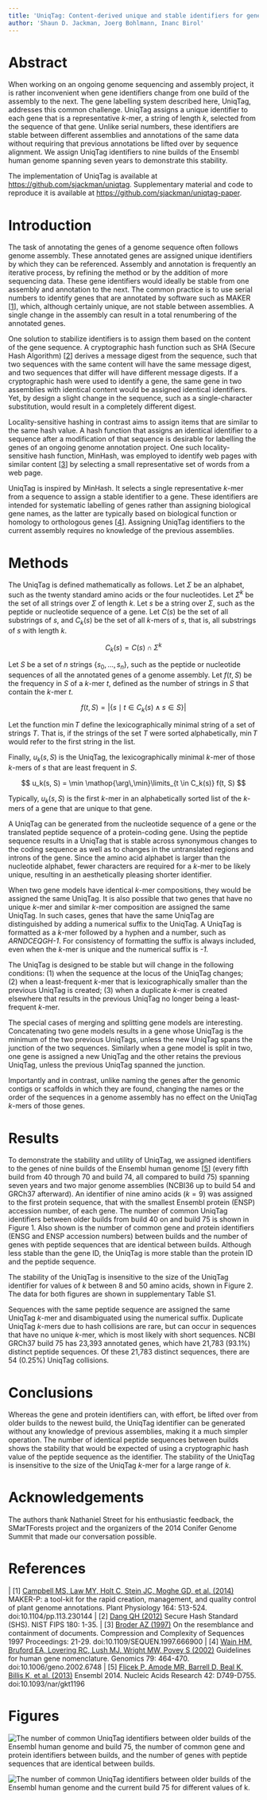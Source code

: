 ```yaml
---
title: 'UniqTag: Content-derived unique and stable identifiers for gene annotation'
author: 'Shaun D. Jackman, Joerg Bohlmann, Inanc Birol'
---
```


Abstract
================================================================================

When working on an ongoing genome sequencing and assembly project, it is rather
inconvenient when gene identifiers change from one build of the assembly to the
next. The gene labelling system described here, UniqTag, addresses this common
challenge. UniqTag assigns a unique identifier to each gene that is a
representative *k*-mer, a string of length *k*, selected from the sequence of
that gene. Unlike serial numbers, these identifiers are stable between
different assemblies and annotations of the same data without requiring that
previous annotations be lifted over by sequence alignment. We assign UniqTag
identifiers to nine builds of the Ensembl human genome spanning seven years to
demonstrate this stability.

The implementation of UniqTag is available at <https://github.com/sjackman/uniqtag>.
Supplementary material and code to reproduce it is available at <https://github.com/sjackman/uniqtag-paper>.

Introduction
================================================================================

The task of annotating the genes of a genome sequence often follows genome
assembly. These annotated genes are assigned unique identifiers by which they
can be referenced. Assembly and annotation is frequently an iterative process,
by refining the method or by the addition of more sequencing data. These gene
identifiers would ideally be stable from one assembly and annotation to the
next. The common practice is to use serial numbers to identify genes that are
annotated by software such as MAKER [[1][campbell2014maker]], which, although
certainly unique, are not stable between assemblies. A single change in the
assembly can result in a total renumbering of the annotated genes.

One solution to stabilize identifiers is to assign them based on the content of
the gene sequence. A cryptographic hash function such as SHA (Secure Hash
Algorithm) [[2][dang2012shs]] derives a message digest from the sequence, such
that two sequences with the same content will have the same message digest, and
two sequences that differ will have different message digests. If a
cryptographic hash were used to identify a gene, the same gene in two
assemblies with identical content would be assigned identical identifiers. Yet,
by design a slight change in the sequence, such as a single-character
substitution, would result in a completely different digest.

Locality-sensitive hashing in contrast aims to assign items that are similar to
the same hash value. A hash function that assigns an identical identifier to a
sequence after a modification of that sequence is desirable for labelling the
genes of an ongoing genome annotation project. One such locality-sensitive hash
function, MinHash, was employed to identify web pages with similar content
[[3][broder1997resemblance]] by selecting a small representative set of words
from a web page.

UniqTag is inspired by MinHash. It selects a single representative *k*-mer from
a sequence to assign a stable identifier to a gene. These identifiers are
intended for systematic labelling of genes rather than assigning biological
gene names, as the latter are typically based on biological function or
homology to orthologous genes [[4][wain2002guidelines]]. Assigning UniqTag
identifiers to the current assembly requires no knowledge of the previous
assemblies.

Methods
================================================================================

The UniqTag is defined mathematically as follows. Let $\Sigma$ be an alphabet,
such as the twenty standard amino acids or the four nucleotides. Let $\Sigma^k$
be the set of all strings over $\Sigma$ of length *k*. Let *s* be a string over
$\Sigma$, such as the peptide or nucleotide sequence of a gene. Let $C(s)$ be
the set of all substrings of *s*, and $C_k(s)$ be the set of all *k*-mers of
*s*, that is, all substrings of *s* with length *k*.

$$
C_k(s) = C(s) \cap \Sigma^k
$$

Let *S* be a set of *n* strings $\{s_0, \dots, s_n\}$, such as the peptide or
nucleotide sequences of all the annotated genes of a genome assembly. Let $f(t,
S)$ be the frequency in *S* of a *k*-mer *t*, defined as the number of strings
in *S* that contain the *k*-mer *t*.

$$
f(t, S) = \left\vert \{ s \mid t \in C_k(s) \wedge s \in S \} \right\vert
$$

Let the function $\min T$ define the lexicographically minimal string of a set
of strings *T*. That is, if the strings of the set *T* were sorted
alphabetically, $\min T$ would refer to the first string in the list.

Finally, $u_k(s, S)$ is the UniqTag, the lexicographically minimal *k*-mer of
those *k*-mers of *s* that are least frequent in *S*.

$$
u_k(s, S) = \min \mathop{\arg\,\min}\limits_{t \in C_k(s)} f(t, S)
$$

Typically, $u_k(s, S)$ is the first *k*-mer in an alphabetically sorted list of
the *k*-mers of a gene that are unique to that gene.

A UniqTag can be generated from the nucleotide sequence of a gene or the
translated peptide sequence of a protein-coding gene. Using the peptide
sequence results in a UniqTag that is stable across synonymous changes to the
coding sequence as well as to changes in the untranslated regions and introns
of the gene. Since the amino acid alphabet is larger than the nucleotide
alphabet, fewer characters are required for a *k*-mer to be likely unique,
resulting in an aesthetically pleasing shorter identifier.

When two gene models have identical *k*-mer compositions, they would be
assigned the same UniqTag. It is also possible that two genes that have no
unique *k*-mer and similar *k*-mer composition are assigned the same UniqTag.
In such cases, genes that have the same UniqTag are distinguished by adding a
numerical suffix to the UniqTag. A UniqTag is formatted as a *k*-mer followed
by a hyphen and a number, such as *ARNDCEQGH-1*. For consistency of formatting
the suffix is always included, even when the *k*-mer is unique and the numerical
suffix is *-1*.

The UniqTag is designed to be stable but will change in the following
conditions: (1)&nbsp;when the sequence at the locus of the UniqTag changes;
(2)&nbsp;when a least-frequent *k*-mer that is lexicographically smaller than
the previous UniqTag is created; (3)&nbsp;when a duplicate *k*-mer is created
elsewhere that results in the previous UniqTag no longer being a least-frequent
*k*-mer.

The special cases of merging and splitting gene models are interesting.
Concatenating two gene models results in a gene whose UniqTag is the minimum of
the two previous UniqTags, unless the new UniqTag spans the junction of the two
sequences. Similarly when a gene model is split in two, one gene is assigned a
new UniqTag and the other retains the previous UniqTag, unless the previous
UniqTag spanned the junction.

Importantly and in contrast, unlike naming the genes after the genomic contigs
or scaffolds in which they are found, changing the names or the order of the
sequences in a genome assembly has no effect on the UniqTag *k*-mers of those
genes.

Results
================================================================================

To demonstrate the stability and utility of UniqTag, we assigned identifiers to
the genes of nine builds of the Ensembl human genome [[5][flicek2013ensembl]]
(every fifth build from 40 through 70 and build 74, all compared to build 75)
spanning seven years and two major genome assemblies (NCBI36 up to build 54 and
GRCh37 afterward). An identifier of nine amino acids ($k=9$) was assigned to the
first protein sequence, that with the smallest Ensembl protein (ENSP) accession
number, of each gene. The number of common UniqTag identifiers between older
builds from build 40 on and build 75 is shown in Figure&nbsp;1. Also shown is
the number of common gene and protein identifiers (ENSG and ENSP accession
numbers) between builds and the number of genes with peptide sequences that are
identical between builds. Although less stable than the gene ID, the UniqTag is
more stable than the protein ID and the peptide sequence.

The stability of the UniqTag is insensitive to the size of the UniqTag
identifier for values of *k* between 8 and 50 amino acids, shown in
Figure&nbsp;2. The data for both figures are shown in supplementary
Table&nbsp;S1.

Sequences with the same peptide sequence are assigned the same UniqTag
*k*-mer and disambiguated using the numerical suffix. Duplicate UniqTag
*k*-mers due to hash collisions are rare, but can occur in sequences that have
no unique *k*-mer, which is most likely with short sequences. NCBI GRCh37 build
75 has 23,393 annotated genes, which have 21,783 (93.1%) distinct peptide
sequences. Of these 21,783 distinct sequences, there are 54 (0.25%) UniqTag
collisions.

Conclusions
================================================================================

Whereas the gene and protein identifiers can, with effort, be lifted over from
older builds to the newest build, the UniqTag identifier can be generated
without any knowledge of previous assemblies, making it a much simpler
operation. The number of identical peptide sequences between builds shows the
stability that would be expected of using a cryptographic hash value of the
peptide sequence as the identifier. The stability of the UniqTag is insensitive
to the size of the UniqTag *k*-mer for a large range of *k*.

Acknowledgements
================================================================================

The authors thank Nathaniel Street for his enthusiastic feedback, the
SMarTForests project and the organizers of the 2014 Conifer Genome Summit that
made our conversation possible.

References
================================================================================

| [1]&nbsp;[Campbell MS, Law MY, Holt C, Stein JC, Moghe GD, et al. (2014)][campbell2014maker]
  MAKER-P: a tool-kit for the rapid creation, management, and quality control of
  plant genome annotations.
  Plant Physiology 164: 513-524.
  doi:10.1104/pp.113.230144
| [2]&nbsp;[Dang QH (2012)][dang2012shs]
  Secure Hash Standard (SHS).
  NIST FIPS 180: 1-35.
| [3]&nbsp;[Broder AZ (1997)][broder1997resemblance]
  On the resemblance and containment of documents.
  Compression and Complexity of Sequences 1997 Proceedings: 21-29.
  doi:10.1109/SEQUEN.1997.666900
| [4]&nbsp;[Wain HM, Bruford EA, Lovering RC, Lush MJ, Wright MW, Povey S (2002)][wain2002guidelines]
  Guidelines for human gene nomenclature.
  Genomics 79: 464-470.
  doi:10.1006/geno.2002.6748
| [5]&nbsp;[Flicek P, Amode MR, Barrell D, Beal K, Billis K, et al. (2013)][flicek2013ensembl]
  Ensembl 2014.
  Nucleic Acids Research 42: D749-D755.
  doi:10.1093/nar/gkt1196

[broder1997resemblance]: http://dx.doi.org/10.1109/SEQUEN.1997.666900
[campbell2014maker]: http://dx.doi.org/10.1104/pp.113.230144
[dang2012shs]: http://www.nist.gov/manuscript-publication-search.cfm?pub_id=910977
[flicek2013ensembl]: http://dx.doi.org/10.1093/nar/gkt1196
[wain2002guidelines]: http://dx.doi.org/10.1006/geno.2002.6748

Figures
================================================================================

![The number of common UniqTag identifiers between older builds of the Ensembl
human genome and build 75, the number of common gene and protein identifiers
between builds, and the number of genes with peptide sequences that are
identical between builds.](figure/ensembl.png)

![The number of common UniqTag identifiers between older builds of the Ensembl
human genome and the current build 75 for different values of *k*.](figure/k.png)
